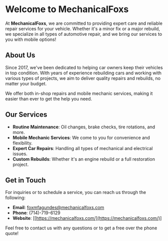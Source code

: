 
# Welcome to MechanicalFoxs

At **MechanicalFoxs**, we are committed to providing expert care and reliable repair services for your vehicle. Whether it's a minor fix or a major rebuild, we specialize in all types of automotive repair, and we bring our services to you with mobile options!

## About Us

Since 2017, we've been dedicated to helping car owners keep their vehicles in top condition. With years of experience rebuilding cars and working with various types of projects, we aim to deliver quality repairs and rebuilds, no matter your budget.

We offer both in-shop repairs and mobile mechanic services, making it easier than ever to get the help you need.

## Our Services


- **Routine Maintenance**: Oil changes, brake checks, tire rotations, and more.
- **Mobile Mechanic Services**: We come to you for convenience and flexibility.
- **Expert Car Repairs**: Handling all types of mechanical and electrical issues.
- **Custom Rebuilds**: Whether it's an engine rebuild or a full restoration project.


## Get in Touch

For inquiries or to schedule a service, you can reach us through the following:

- **Email**: [foxmfagundes@mechanicalfoxs.com](foxmfagundes@mechanicalfoxs.com)
- **Phone**: (714)-719-6129
- **Website**: [[https://mechanicalfoxs.com/](https://mechanicalfoxs.com/)]

Feel free to contact us with any questions or to get a free over the phone quote!
